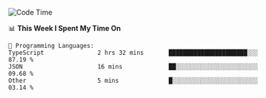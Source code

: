 <!--START_SECTION:waka-->
![Code Time](http://img.shields.io/badge/Code%20Time-1%2C068%20hrs%2026%20mins-blue)

📊 **This Week I Spent My Time On** 

```text
💬 Programming Languages: 
TypeScript               2 hrs 32 mins       ██████████████████████░░░   87.19 % 
JSON                     16 mins             ██░░░░░░░░░░░░░░░░░░░░░░░   09.68 % 
Other                    5 mins              █░░░░░░░░░░░░░░░░░░░░░░░░   03.14 % 
```


<!--END_SECTION:waka-->
